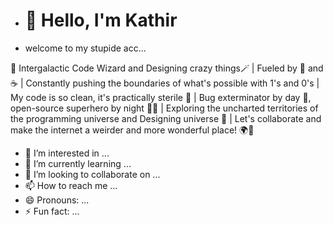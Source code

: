- # 👋 Hello, I'm Kathir
- welcome to my stupide acc...

 🚀 Intergalactic Code Wizard and Designing crazy things🪄 | Fueled by 🍕 and ☕ | Constantly pushing the boundaries of what's possible with 1's and 0's | My code is so clean, it's practically sterile 🧼 | Bug exterminator by day 🐞, open-source superhero by night 🦸‍♂️ | Exploring the uncharted territories of the programming universe and Designing universe 🌌 |  Let's collaborate and make the internet a weirder and more wonderful place! 🌍🚀
- 👀 I’m interested in ...
- 🌱 I’m currently learning ...
- 💞️ I’m looking to collaborate on ...
- 📫 How to reach me ...
- 😄 Pronouns: ...
- ⚡ Fun fact: ...

<!---
Kathir1711/Kathir1711 is a ✨ special ✨ repository because its `README.md` (this file) appears on your GitHub profile.
You can click the Preview link to take a look at your changes.
--->
